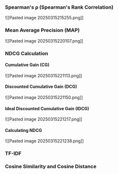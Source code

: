 ### Spearman's ρ (Spearman's Rank Correlation)
![[Pasted image 20250315215255.png]]

### Mean Average Precision (MAP)
![[Pasted image 20250315220107.png]]

### NDCG Calculation
#### Cumulative Gain (CG)
![[Pasted image 20250315221113.png]]
#### Discounted Cumulative Gain (DCG)
![[Pasted image 20250315221150.png]]
#### Ideal Discounted Cumulative Gain (IDCG)
![[Pasted image 20250315221217.png]]
#### Calculating NDCG
![[Pasted image 20250315221238.png]]

### TF-IDF
### Cosine Similarity and Cosine Distance